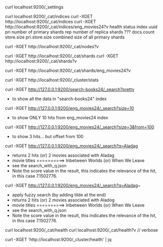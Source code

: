 curl localhost:9200/_settings

curl localhost:9200/_cat/indices
curl -XGET http://localhost:9200/_cat/indices
curl -XGET http://localhost:9200/_cat/indices/eng_movies24?v
    health
    status
    index
    uuid
    pri             number of primary shards
    rep             number of replica shards ???
    docs.count
    store.size
    pri.store.size      combined size of all primary shards

<!-- ----------------------------------------------------------------------->

curl -XGET http://localhost:9200/_cat/nodes?v

curl -XGET http://localhost:9200/_cat/shards
curl -XGET http://localhost:9200/_cat/shards?v

curl -XGET http://localhost:9200/_cat/shards/eng_movies24?v


curl -XGET http://localhost:9200/_cluster/stats

curl -XGET http://127.0.0.1:9200/search-books24/_search?pretty
- to show all the data in "search-books24" index

curl -XGET http://127.0.0.1:9200/eng_movies24/_search?size=10
- to show ONLY 10 hits from eng_movies24 index

curl -XGET http://127.0.0.1:9200/eng_movies24/_search?size=3&from=100
- to show 3 hits... but offset from 100


curl -XGET http://127.0.0.1:9200/eng_movies24/_search?q=Aladag
- returns 2 hits (or) 2 movies associated with Aladag
- movie titles ==========> Inbetween Worlds (or) When We Leave
- see the search_with_q.json
- Note the score value in the result, this indicates the relevance of the hit, in this case 7.1502776.


curl -XGET http://127.0.0.1:9200/eng_movies24/_search?q=Aladag~
- apply fuzzy search (by adding tilde at the end)
- returns 2 hits (or) 2 movies associated with Aladog
- movie titles ==========> Inbetween Worlds (or) When We Leave
- see the search_with_q.json
- Note the score value in the result, this indicates the relevance of the hit, in this case 7.1502776.


curl localhost:9200/_cat/health
curl localhost:9200/_cat/health?v           // verbose

curl -XGET 'http://localhost:9200/_cluster/health' | jq

